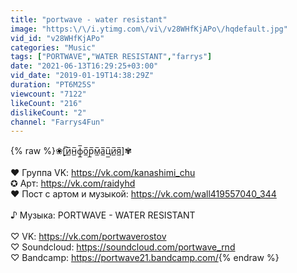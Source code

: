 ```yaml
---
title: "portwave - water resistant"
image: "https:\/\/i.ytimg.com\/vi\/v28WHfKjAPo\/hqdefault.jpg"
vid_id: "v28WHfKjAPo"
categories: "Music"
tags: ["PORTWAVE","WATER RESISTANT","farrys"]
date: "2021-06-13T16:29:25+03:00"
vid_date: "2019-01-19T14:38:29Z"
duration: "PT6M25S"
viewcount: "7122"
likeCount: "216"
dislikeCount: "2"
channel: "Farrys4Fun"
---
```

{% raw %}❀[̲̅и̲̅н̲̅ф̲̅о̲̅р̲̅м̲̅а̲̅ц̲̅и̲̅я̲̅]✾<br /><br />❤ Группа VK: <a rel="nofollow" target="blank" href="https://vk.com/kanashimi_chu">https://vk.com/kanashimi_chu</a><br />✪ Арт: <a rel="nofollow" target="blank" href="https://vk.com/raidyhd">https://vk.com/raidyhd</a><br />❤ Пост с артом и музыкой: <a rel="nofollow" target="blank" href="https://vk.com/wall419557040_344">https://vk.com/wall419557040_344</a><br /><br />♪ Музыка: PORTWAVE - WATER RESISTANT<br /><br />♡ VK: <a rel="nofollow" target="blank" href="https://vk.com/portwaverostov">https://vk.com/portwaverostov</a><br />♡ Soundcloud: <a rel="nofollow" target="blank" href="https://soundcloud.com/portwave_rnd">https://soundcloud.com/portwave_rnd</a><br />♡ Bandcamp: <a rel="nofollow" target="blank" href="https://portwave21.bandcamp.com/">https://portwave21.bandcamp.com/</a>{% endraw %}
